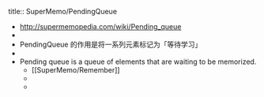 title:: SuperMemo/PendingQueue

- http://supermemopedia.com/wiki/Pending_queue
-
- PendingQueue 的作用是将一系列元素标记为「等待学习」
-
- Pending queue is a queue of elements that are waiting to be memorized.
	- [[SuperMemo/Remember]]
	-
	-